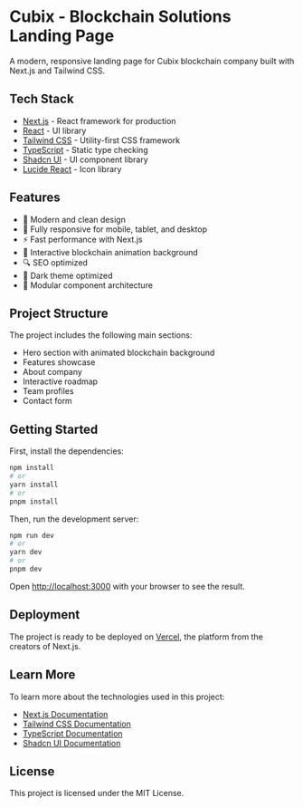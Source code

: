 # Cubix - Blockchain Solutions Landing Page

A modern, responsive landing page for Cubix blockchain company built with Next.js and Tailwind CSS.

## Tech Stack

- [Next.js](https://nextjs.org/) - React framework for production
- [React](https://reactjs.org/) - UI library
- [Tailwind CSS](https://tailwindcss.com/) - Utility-first CSS framework
- [TypeScript](https://www.typescriptlang.org/) - Static type checking
- [Shadcn UI](https://ui.shadcn.com/) - UI component library
- [Lucide React](https://lucide.dev/) - Icon library

## Features

- 🎨 Modern and clean design
- 📱 Fully responsive for mobile, tablet, and desktop
- ⚡ Fast performance with Next.js
- 🎯 Interactive blockchain animation background
- 🔍 SEO optimized
- 🎨 Dark theme optimized
- 🧩 Modular component architecture

## Project Structure

The project includes the following main sections:
- Hero section with animated blockchain background
- Features showcase
- About company
- Interactive roadmap
- Team profiles
- Contact form

## Getting Started

First, install the dependencies:

```bash
npm install
# or
yarn install
# or
pnpm install
```

Then, run the development server:

```bash
npm run dev
# or
yarn dev
# or
pnpm dev
```

Open [http://localhost:3000](http://localhost:3000) with your browser to see the result.


## Deployment

The project is ready to be deployed on [Vercel](https://vercel.com), the platform from the creators of Next.js.

## Learn More

To learn more about the technologies used in this project:

- [Next.js Documentation](https://nextjs.org/docs)
- [Tailwind CSS Documentation](https://tailwindcss.com/docs)
- [TypeScript Documentation](https://www.typescriptlang.org/docs)
- [Shadcn UI Documentation](https://ui.shadcn.com)

## License

This project is licensed under the MIT License.

